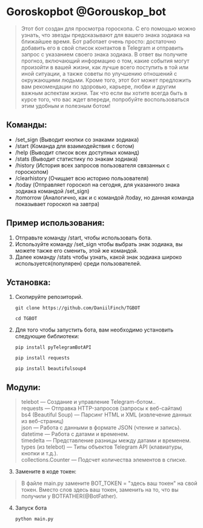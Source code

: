  Goroskopbot @Gorouskop_bot
=
>Этот бот создан для просмотра гороскопа. С его помощью можно узнать, что звезды предсказывают для вашего знака зодиака на ближайшее время. Бот работает очень просто: достаточно добавить его в свой список контактов в Telegram и отправить запрос с указанием своего знака зодиака. В ответ вы получите прогноз, включающий информацию о том, какие события могут произойти в вашей жизни, как лучше всего поступить в той или иной ситуации, а также советы по улучшению отношений с окружающими людьми. Кроме того, этот бот может предложить вам рекомендации по здоровью, карьере, любви и другим важным аспектам жизни. Так что если вы хотите всегда быть в курсе того, что вас ждет впереди, попробуйте воспользоваться этим удобным и полезным ботом!

Команды:
-
- /set_sign (Выводит кнопки со знаками зодиака)
- /start (Команда для взаимодействия с ботом)
- /help (Выводит список всех доступных команд)
- /stats (Выводит статистику по знакам зодиака)
- /history (История всех запросов пользователя связанных с гороскопом)
- /clearhistory (Очищает всю историю пользователя)
- /today (Отправляет гороскоп на сегодня, для указанного знака зодиака командой /set_sign)
- /tomorrow (Аналогично, как и с командой /today, но данная команда показывает гороскоп на завтра)

Пример использования:
-
1. Отправьте команду /start, чтобы использовать бота.
2. Используйте команду /set_sign чтобы выбрать знак зодиака, вы можете также его сменить, этой же командой.
3. Далее команду /stats чтобы узнать, какой знак зодиака широко используется(популярен) среди пользователей.


Установка:
-

1. Скопируйте репозиторий.

       git clone https://github.com/DaniilFinch/TGBOT

       cd TGBOT

3. Для того чтобы запустить бота, вам необходимо установить следующие библиотеки:

       pip install pyTelegramBotAPI

       pip install requests

       pip install beautifulsoup4
Модули:
-

> telebot — Создание и управление Telegram-ботом..<br/>
> requests — Отправка HTTP-запросов (запросы к веб-сайтам)<br/>
> bs4 (Beautiful Soup) — Парсинг HTML и XML (извлечение данных из веб-страниц)<br/>
> json — Работа с данными в формате JSON (чтение и запись).<br/>
> datetime — Работа с датами и временем.<br/>
> timedelta — Представление разницы между датами и временем.<br/>
> types (из telebot) — Типы объектов Telegram API (клавиатуры, кнопки и т.д.).<br/>
> collections.Counter — Подсчет количества элементов в списке.<br/>

3. Замените в коде токен:

>В файле main.py замените BOT_TOKEN = "здесь ваш токен" на свой токен.
>Вместо слов здесь ваш токен, заменить на то, что вы получили у BOTFATHER(@BotFather).
4. Запуск бота

       python main.py
